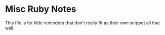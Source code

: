 # Misc Ruby Notes

This file is for little reminders that don't really fit as their own snippet all that well.



